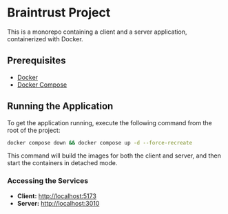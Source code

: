 # Braintrust Project

This is a monorepo containing a client and a server application, containerized with Docker.

## Prerequisites

- [Docker](https://docs.docker.com/get-docker/)
- [Docker Compose](https://docs.docker.com/compose/install/)

## Running the Application

To get the application running, execute the following command from the root of the project:

```bash
docker compose down && docker compose up -d --force-recreate
```

This command will build the images for both the client and server, and then start the containers in detached mode.

### Accessing the Services

-   **Client:** [http://localhost:5173](http://localhost:5173)
-   **Server:** [http://localhost:3010](http://localhost:3010) 
